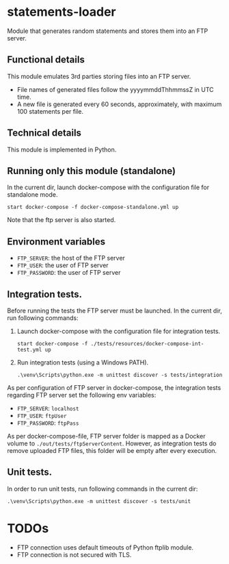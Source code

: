 # statements-loader
Module that generates random statements and stores them into an FTP server.

## Functional details
This module emulates 3rd parties storing files into an FTP server.

* File names of generated files follow the yyyymmddThhmmssZ in UTC time.
* A new file is generated every 60 seconds, approximately, with maximum 100 statements per file.

## Technical details
This module is implemented in Python.

## Running only this module (standalone)
In the current dir, launch docker-compose with the configuration file for standalone mode.
```
start docker-compose -f docker-compose-standalone.yml up
```
Note that the ftp server is also started.

## Environment variables
* `FTP_SERVER`: the host of the FTP server
* `FTP_USER`: the user of FTP server
* `FTP_PASSWORD`: the user of FTP server

## Integration tests.
Before running the tests the FTP server must be launched.
In the current dir, run following commands:
1. Launch docker-compose with the configuration file for integration tests.
    ```
    start docker-compose -f ./tests/resources/docker-compose-int-test.yml up
    ```
2. Run integration tests (using a Windows PATH).
    ```
    .\venv\Scripts\python.exe -m unittest discover -s tests/integration
    ```
As per configuration of FTP server in docker-compose, the integration tests 
regarding FTP server set the following env variables:
* `FTP_SERVER`: `localhost`
* `FTP_USER`: `ftpUser`
* `FTP_PASSWORD`: `ftpPass`

As per docker-compose-file, FTP server folder is mapped as a Docker volume to `./out/tests/ftpServerContent`. 
However, as integration tests do remove uploaded FTP files, this folder will be empty after every execution.  

## Unit tests.
In order to run unit tests, run following commands in the current dir:
```
.\venv\Scripts\python.exe -m unittest discover -s tests/unit
```
   
# TODOs
* FTP connection uses default timeouts of Python ftplib module.
* FTP connection is not secured with TLS.
